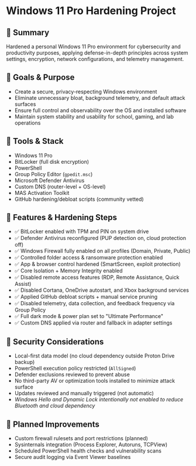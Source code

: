# Windows 11 Pro Hardening Project

## 📌 Summary
Hardened a personal Windows 11 Pro environment for cybersecurity and productivity purposes, applying defense-in-depth principles across system settings, encryption, network configurations, and telemetry management.

## 🎯 Goals & Purpose
- Create a secure, privacy-respecting Windows environment
- Eliminate unnecessary bloat, background telemetry, and default attack surfaces
- Ensure full control and observability over the OS and installed software
- Maintain system stability and usability for school, gaming, and lab operations

## 🧰 Tools & Stack
- Windows 11 Pro
- BitLocker (full disk encryption)
- PowerShell
- Group Policy Editor (`gpedit.msc`)
- Microsoft Defender Antivirus
- Custom DNS (router-level + OS-level)
- MAS Activation Toolkit
- GitHub hardening/debloat scripts (community vetted)

## 🔧 Features & Hardening Steps
- ✅ BitLocker enabled with TPM and PIN on system drive
- ✅ Defender Antivirus reconfigured (PUP detection on, cloud protection off)
- ✅ Windows Firewall fully enabled on all profiles (Domain, Private, Public)
- ✅ Controlled folder access & ransomware protection enabled
- ✅ App & browser control hardened (SmartScreen, exploit protection)
- ✅ Core Isolation + Memory Integrity enabled
- ✅ Disabled remote access features (RDP, Remote Assistance, Quick Assist)
- ✅ Disabled Cortana, OneDrive autostart, and Xbox background services
- ✅ Applied GitHub debloat scripts + manual service pruning
- ✅ Disabled telemetry, data collection, and feedback frequency via Group Policy
- ✅ Full dark mode & power plan set to "Ultimate Performance"
- ✅ Custom DNS applied via router and fallback in adapter settings

## 🔐 Security Considerations
- Local-first data model (no cloud dependency outside Proton Drive backup)
- PowerShell execution policy restricted (`AllSigned`)
- Defender exclusions reviewed to prevent abuse
- No third-party AV or optimization tools installed to minimize attack surface
- Updates reviewed and manually triggered (not automatic)
- *Windows Hello and Dynamic Lock intentionally not enabled to reduce Bluetooth and cloud dependency*

## 🚧 Planned Improvements
- Custom firewall rulesets and port restrictions (planned)
- Sysinternals integration (Process Explorer, Autoruns, TCPView)
- Scheduled PowerShell health checks and vulnerability scans
- Secure audit logging via Event Viewer baselines
